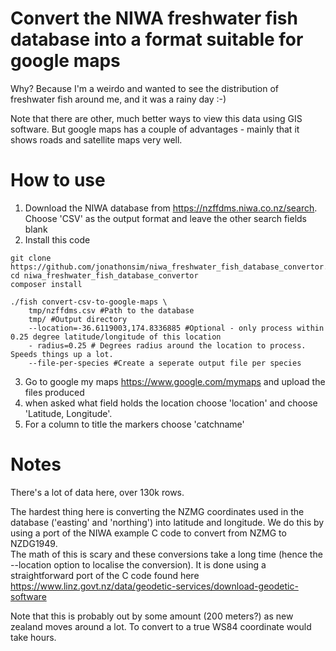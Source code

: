 # Convert the NIWA freshwater fish database into a format suitable for google maps

Why? Because I'm a weirdo and wanted to see the distribution of freshwater fish around me,
 and it was a rainy day :-) 


Note that there are other, much better ways to view this data using GIS software.  But google 
maps has a couple of advantages - mainly that it shows roads and satellite maps very well.



# How to use
1. Download the NIWA database from https://nzffdms.niwa.co.nz/search. Choose 'CSV' as the output format and leave the 
other search fields blank 
2. Install this code
````
git clone https://github.com/jonathonsim/niwa_freshwater_fish_database_convertor.git
cd niwa_freshwater_fish_database_convertor
composer install

./fish convert-csv-to-google-maps \
    tmp/nzffdms.csv #Path to the database
    tmp/ #Output directory
    --location=-36.6119003,174.8336885 #Optional - only process within 0.25 degree latitude/longitude of this location
    - radius=0.25 # Degrees radius around the location to process.  Speeds things up a lot.
    --file-per-species #Create a seperate output file per species
````
3. Go to google my maps https://www.google.com/mymaps and upload the files produced
4. when asked what field holds the location choose 'location' and choose 'Latitude, Longitude'.  
5. For a column to title the markers choose 'catchname'


# Notes
There's a lot of data here, over 130k rows.  

The hardest thing here is converting the NZMG coordinates used in the database ('easting' and 'northing') into
latitude and longitude.  We do this by using a port of the NIWA example C code to convert from NZMG to NZDG1949.  
The math of this is scary and these conversions take a long time (hence the --location option to localise the conversion).
It is done using a straightforward port of the C code found here https://www.linz.govt.nz/data/geodetic-services/download-geodetic-software

Note that this is probably out by some amount (200 meters?) as new zealand moves around a lot.  To convert to a true WS84 coordinate would take hours.


